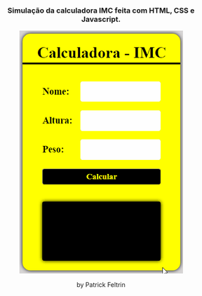 <h3 align="center">
  Simulação da calculadora IMC feita com HTML, CSS e Javascript.
</h3>

<p align="center">
  <img alt="calculadora" src="calculadoraIMC.gif" />
</p>

<p align="center"> by Patrick Feltrin </p>
